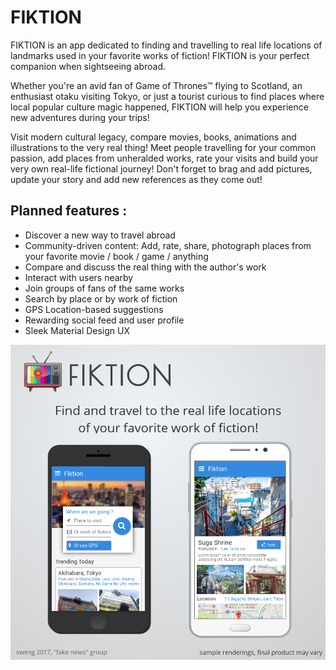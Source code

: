 # FIKTION

FIKTION is an app dedicated to finding and travelling to real life locations of landmarks used in your favorite works of fiction! FIKTION is your perfect companion when sightseeing abroad.

Whether you're an avid fan of Game of Thrones™ flying to Scotland, an enthusiast otaku visiting Tokyo, or just a tourist curious to find places where local popular culture magic happened, FIKTION will help you experience new adventures during your trips!

Visit modern cultural legacy, compare movies, books, animations and illustrations to the very real thing! Meet people travelling for your common passion, add places from unheralded works, rate your visits and build your very own real-life fictional journey! Don't forget to brag and add pictures, update your story and add new references as they come out!

## Planned features :

- Discover a new way to travel abroad
- Community-driven content: Add, rate, share, photograph places from your favorite movie / book / game / anything
- Compare and discuss the real thing with the author's work
- Interact with users nearby
- Join groups of fans of the same works
- Search by place or by work of fiction
- GPS Location-based suggestions
- Rewarding social feed and user profile
- Sleek Material Design UX

![flyer](doc/img/fiktion_flyer.png)